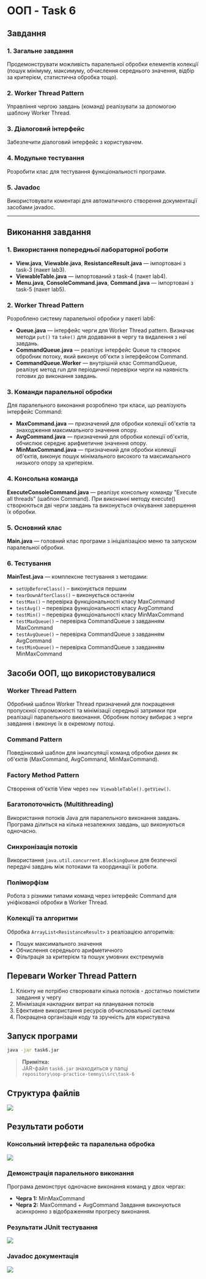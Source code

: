 # ООП - Task 6

## Завдання

### 1. Загальне завдання
Продемонструвати можливість паралельної обробки елементів колекції (пошук мінімуму, максимуму, обчислення середнього значення, відбір за критерієм, статистична обробка тощо).

### 2. Worker Thread Pattern
Управління чергою завдань (команд) реалізувати за допомогою шаблону Worker Thread.

### 3. Діалоговий інтерфейс
Забезпечити діалоговий інтерфейс з користувачем.

### 4. Модульне тестування
Розробити клас для тестування функціональності програми.

### 5. Javadoc
Використовувати коментарі для автоматичного створення документації засобами javadoc.

---

## Виконання завдання

### 1. Використання попередньої лабораторної роботи
- **View.java**, **Viewable.java**, **ResistanceResult.java** — імпортовані з task-3 (пакет lab3).
- **ViewableTable.java** — імпортований з task-4 (пакет lab4).
- **Menu.java**, **ConsoleCommand.java**, **Command.java** — імпортовані з task-5 (пакет lab5).

### 2. Worker Thread Pattern
Розроблено систему паралельної обробки у пакеті lab6:
- **Queue.java** — інтерфейс черги для Worker Thread pattern. Визначає методи `put()` та `take()` для додавання в чергу та видалення з неї завдань.
- **CommandQueue.java** — реалізує інтерфейс Queue та створює обробник потоку, який виконує об'єкти з інтерфейсом Command.
- **CommandQueue.Worker** — внутрішній клас CommandQueue, реалізує метод run для періодичної перевірки черги на наявність готових до виконання завдань.

### 3. Команди паралельної обробки
Для паралельного виконання розроблено три класи, що реалізують інтерфейс Command:
- **MaxCommand.java** — призначений для обробки колекції об'єктів та знаходження максимального значення опору.
- **AvgCommand.java** — призначений для обробки колекції об'єктів, обчислює середнє арифметичне значення опору.
- **MinMaxCommand.java** — призначений для обробки колекції об'єктів, виконує пошук мінімального високого та максимального низького опору за критерієм.

### 4. Консольна команда
**ExecuteConsoleCommand.java** — реалізує консольну команду "Execute all threads" (шаблон Command). При виконанні методу execute() створюються дві черги завдань та виконується очікування завершення їх обробки.

### 5. Основний клас
**Main.java** — головний клас програми з ініціалізацією меню та запуском паралельної обробки.

### 6. Тестування
**MainTest.java** — комплексне тестування з методами:
- `setUpBeforeClass()` – виконується першим
- `tearDownAfterClass()` – виконується останнім
- `testMax()` – перевірка функціональності класу MaxCommand
- `testAvg()` – перевірка функціональності класу AvgCommand
- `testMin()` – перевірка функціональності класу MinMaxCommand
- `testMaxQueue()` – перевірка CommandQueue з завданням MaxCommand
- `testAvgQueue()` – перевірка CommandQueue з завданням AvgCommand
- `testMinQueue()` – перевірка CommandQueue з завданням MinMaxCommand

## Засоби ООП, що використовувалися

### Worker Thread Pattern
Обробний шаблон Worker Thread призначений для покращення пропускної спроможності та мінімізації середньої затримки при реалізації паралельного виконання. Обробник потоку вибирає з черги завдання і виконує їх в окремому потоці.

### Command Pattern
Поведінковий шаблон для інкапсуляції команд обробки даних як об'єктів (MaxCommand, AvgCommand, MinMaxCommand).

### Factory Method Pattern
Створення об'єктів View через `new ViewableTable().getView()`.

### Багатопоточність (Multithreading)
Використання потоків Java для паралельного виконання завдань. Програма ділиться на кілька незалежних завдань, що виконуються одночасно.

### Синхронізація потоків
Використання `java.util.concurrent.BlockingQueue` для безпечної передачі завдань між потоками та координації їх роботи.

### Поліморфізм
Робота з різними типами команд через інтерфейс Command для уніфікованої обробки в Worker Thread.

### Колекції та алгоритми
Обробка `ArrayList<ResistanceResult>` з реалізацією алгоритмів:
- Пошук максимального значення
- Обчислення середнього арифметичного
- Фільтрація за критерієм та пошук умовних екстремумів

## Переваги Worker Thread Pattern
1. Клієнту не потрібно створювати кілька потоків - достатньо помістити завдання у чергу
2. Мінімізація накладних витрат на планування потоків
3. Ефективне використання ресурсів обчислювальної системи
4. Покращена організація коду та зручність для користувача

## Запуск програми

```bash
java -jar task6.jar
```
> **Примітка:**  
> JAR-файл `task6.jar` знаходиться у папці  
> `repository\oop-practice-temnyi\src\task-6`

## Структура файлів
![](Structure-1.png)

## Результати роботи

### Консольний інтерфейс та паралельна обробка
![](program.png)
### Демонстрація паралельного виконання
Програма демонструє одночасне виконання команд у двох чергах:
- **Черга 1:** MinMaxCommand
- **Черга 2:** MaxCommand + AvgCommand
Завдання виконуються асинхронно з відображенням прогресу виконання.

### Результати JUnit тестування
![](Tests-1.png)

### Javadoc документація
![](Javadoc-1.png)
